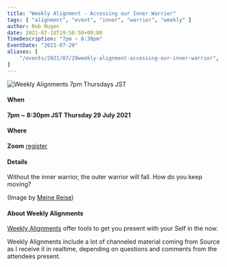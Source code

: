 ```yaml
---
title: "Weekly Alignment - Accessing our Inner Warrior"
tags: [ "alignment", "event", "inner", "warrior", "weekly" ]
author: Rob Nugen
date: 2021-07-18T19:58:50+09:00
TimeDescription: "7pm ~ 8:30pm"
EventDate: "2021-07-29"
aliases: [
    "/events/2021/07/29weekly-alignment-accessing-our-inner-warrior",
]
---
```


<img
src="https://b.robnugen.com/blog/2021/conquest_inner_warrior.jpg"
alt="Weekly Alignments 7pm Thursdays JST"
class="title" />

#### When

**7pm ~ 8:30pm JST Thursday 29 July 2021**

#### Where

**Zoom** [register](/weekly-alignments/registration/)

#### Details

Without the inner warrior, the outer warrior will fall.  How do you keep moving?

(Image by <a href="https://pixabay.com/users/myriams-fotos-1627417/">Meine Reise</a>)

#### About Weekly Alignments

[Weekly Alignments](/weekly-alignments/) offer tools to get you present with your Self in the now.

Weekly Alignments include a lot of channeled material coming from
Source as I receive it in realtime, depending on questions and
comments from the attendees present.
